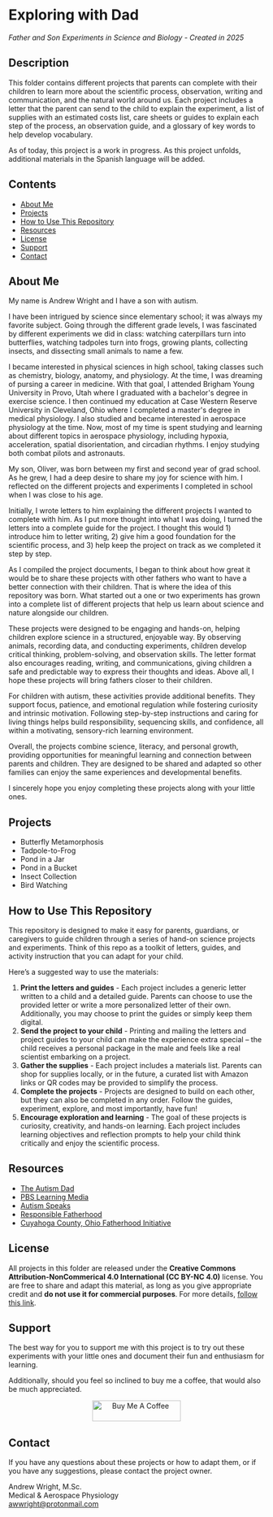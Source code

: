 # Exploring with Dad

*Father and Son Experiments in Science and Biology - Created in 2025*

## Description
This folder contains different projects that parents can complete with their children to learn more about the scientific process, observation, writing and communication, and the natural world around us. Each project includes a letter that the parent can send to the child to explain the experiment, a list of supplies with an estimated costs list, care sheets or guides to explain each step of the process, an observation guide, and a glossary of key words to help develop vocabulary.

As of today, this project is a work in progress. As this project unfolds, additional materials in the Spanish language will be added.

## Contents
-	[About Me](AboutMe)
-	[Projects](Projects)
-	[How to Use This Repository](HowtoUseThisRepository)
-	[Resources](Resources)
-	[License](License)
-	[Support](Support)
-	[Contact](Contact)

## About Me
My name is Andrew Wright and I have a son with autism. 

I have been intrigued by science since elementary school; it was always my favorite subject. Going through the different grade levels, I was fascinated by different experiments we did in class: watching caterpillars turn into butterflies, watching tadpoles turn into frogs, growing plants, collecting insects, and dissecting small animals to name a few.

I became interested in physical sciences in high school, taking classes such as chemistry, biology, anatomy, and physiology. At the time, I was dreaming of pursing a career in medicine. With that goal, I attended Brigham Young University in Provo, Utah where I graduated with a bachelor's degree in exercise science. I then continued my education at Case Western Reserve University in Cleveland, Ohio where I completed a master's degree in medical physiology. I also studied and became interested in aerospace physiology at the time. Now, most of my time is spent studying and learning about different topics in aerospace physiology, including hypoxia, acceleration, spatial disorientation, and circadian rhythms. I enjoy studying both combat pilots and astronauts.

My son, Oliver, was born between my first and second year of grad school. As he grew, I had a deep desire to share my joy for science with him. I reflected on the different projects and experiments I completed in school when I was close to his age. 

Initially, I wrote letters to him explaining the different projects I wanted to complete with him. As I put more thought into what I was doing, I turned the letters into a complete guide for the project. I thought this would 1) introduce him to letter writing, 2) give him a good foundation for the scientific process, and 3) help keep the project on track as we completed it step by step.

As I compiled the project documents, I began to think about how great it would be to share these projects with other fathers who want to have a better connection with their children. That is where the idea of this repository was born. What started out a one or two experiments has grown into a complete list of different projects that help us learn about science and nature alongside our children.

These projects were designed to be engaging and hands-on, helping children explore science in a structured, enjoyable way. By observing animals, recording data, and conducting experiments, children develop critical thinking, problem-solving, and observation skills. The letter format also encourages reading, writing, and communications, giving children a safe and predictable way to express their thoughts and ideas. Above all, I hope these projects will bring fathers closer to their children.

For children with autism, these activities provide additional benefits. They support focus, patience, and emotional regulation while fostering curiosity and intrinsic motivation. Following step-by-step instructions and caring for living things helps build responsibility, sequencing skills, and confidence, all within a motivating, sensory-rich learning environment.

Overall, the projects combine science, literacy, and personal growth, providing opportunities for meaningful learning and connection between parents and children. They are designed to be shared and adapted so other families can enjoy the same experiences and developmental benefits.

I sincerely hope you enjoy completing these projects along with your little ones.

## Projects
-	Butterfly Metamorphosis
-	Tadpole-to-Frog
-	Pond in a Jar
-	Pond in a Bucket
-	Insect Collection
-	Bird Watching

## How to Use This Repository
This repository is designed to make it easy for parents, guardians, or caregivers to guide children through a series of hand-on science projects and experiments. Think of this repo as a toolkit of letters, guides, and activity instruction that you can adapt for your child.

Here’s a suggested way to use the materials:
1.	**Print the letters and guides** - Each project includes a generic letter written to a child and a detailed guide. Parents can choose to use the provided letter or write a more personalized letter of their own. Additionally, you may choose to print the guides or simply keep them digital.
2.	**Send the project to your child** - Printing and mailing the letters and project guides to your child can make the experience extra special – the child receives a personal package in the male and feels like a real scientist embarking on a project.
3.	**Gather the supplies** - Each project includes a materials list. Parents can shop for supplies locally, or in the future, a curated list with Amazon links or QR codes may be provided to simplify the process.
4.	**Complete the projects** - Projects are designed to build on each other, but they can also be completed in any order. Follow the guides, experiment, explore, and most importantly, have fun!
5.	**Encourage exploration and learning** - The goal of these projects is curiosity, creativity, and hands-on learning. Each project includes learning objectives and reflection prompts to help your child think critically and enjoy the scientific process.

## Resources
-	[The Autism Dad](https://www.theautismdad.com/)
-	[PBS Learning Media](https://www.pbslearningmedia.org/subjects/preschool/cognitive-development/science/investigation-and-inquiry/)
-	[Autism Speaks](https://www.autismspeaks.org/)
-	[Responsible Fatherhood](https://acf.gov/ofa/programs/healthy-marriage/responsible-fatherhood)
-	[Cuyahoga County, Ohio Fatherhood Initiative](https://hhs.cuyahogacounty.gov/divisions/detail/fatherhood-initiative)

## License
All projects in this folder are released under the **Creative Commons Attribution-NonCommerical 4.0 International (CC BY-NC 4.0)** license. You are free to share and adapt this material,  as long as you give appropriate credit and **do not use it for commercial purposes**. For more details, [follow this link](https://creativecommons.org/licenses/by-nc4.0/).

## Support
The best way for you to support me with this project is to try out these experiments with your little ones and document their fun and enthusiasm for learning.

Additionally, should you feel so inclined to buy me a coffee, that would also be much appreciated.
<br>
<div align="center">
<a href="https://www.buymeacoffee.com/KingItchy" target="_blank"><img src="https://cdn.buymeacoffee.com/buttons/v2/default-orange.png" alt="Buy Me A Coffee" height="41" width="174"></a>
</div>

## Contact
If you have any questions about these projects or how to adapt them, or if you have any suggestions, please contact the project owner.

Andrew Wright, M.Sc.<br>
Medical & Aerospace Physiology<br>
awwright@protonmail.com<br>
